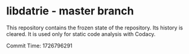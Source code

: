 # libdatrie - master branch

This repository contains the frozen state of the repository.
Its history is cleared. It is used only for static code
analysis with Codacy.

Commit Time: 1726796291